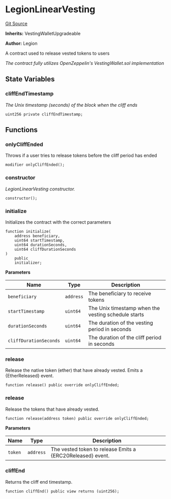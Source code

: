 # LegionLinearVesting
[Git Source](https://github.com/Legion-Team/evm-contracts/blob/a0becaf0413338ea78e3b0a0ce4527f7e1695849/src/vesting/LegionLinearVesting.sol)

**Inherits:**
VestingWalletUpgradeable

**Author:**
Legion

A contract used to release vested tokens to users

*The contract fully utilizes OpenZeppelin's VestingWallet.sol implementation*


## State Variables
### cliffEndTimestamp
*The Unix timestamp (seconds) of the block when the cliff ends*


```solidity
uint256 private cliffEndTimestamp;
```


## Functions
### onlyCliffEnded

Throws if a user tries to release tokens before the cliff period has ended


```solidity
modifier onlyCliffEnded();
```

### constructor

*LegionLinearVesting constructor.*


```solidity
constructor();
```

### initialize

Initializes the contract with the correct parameters


```solidity
function initialize(
    address beneficiary,
    uint64 startTimestamp,
    uint64 durationSeconds,
    uint64 cliffDurationSeconds
)
    public
    initializer;
```
**Parameters**

|Name|Type|Description|
|----|----|-----------|
|`beneficiary`|`address`|The beneficiary to receive tokens|
|`startTimestamp`|`uint64`|The Unix timestamp when the vesting schedule starts|
|`durationSeconds`|`uint64`|The duration of the vesting period in seconds|
|`cliffDurationSeconds`|`uint64`|The duration of the cliff period in seconds|


### release

Release the native token (ether) that have already vested.
Emits a {EtherReleased} event.


```solidity
function release() public override onlyCliffEnded;
```

### release

Release the tokens that have already vested.


```solidity
function release(address token) public override onlyCliffEnded;
```
**Parameters**

|Name|Type|Description|
|----|----|-----------|
|`token`|`address`|The vested token to release Emits a {ERC20Released} event.|


### cliffEnd

Returns the cliff end timestamp.


```solidity
function cliffEnd() public view returns (uint256);
```

